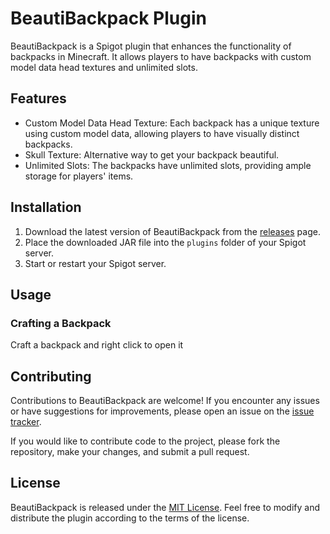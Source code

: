 # BeautiBackpack Plugin

BeautiBackpack is a Spigot plugin that enhances the functionality of backpacks in Minecraft. It allows players to have backpacks with custom model data head textures and unlimited slots.

## Features

- Custom Model Data Head Texture: Each backpack has a unique texture using custom model data, allowing players to have visually distinct backpacks.
- Skull Texture: Alternative way to get your backpack beautiful.
- Unlimited Slots: The backpacks have unlimited slots, providing ample storage for players' items.

## Installation

1. Download the latest version of BeautiBackpack from the [releases](link-to-releases) page.
2. Place the downloaded JAR file into the `plugins` folder of your Spigot server.
3. Start or restart your Spigot server.

## Usage

### Crafting a Backpack

Craft a backpack and right click to open it 

## Contributing

Contributions to BeautiBackpack are welcome! If you encounter any issues or have suggestions for improvements, please open an issue on the [issue tracker](link-to-issue-tracker).

If you would like to contribute code to the project, please fork the repository, make your changes, and submit a pull request.

## License

BeautiBackpack is released under the [MIT License](issues). Feel free to modify and distribute the plugin according to the terms of the license.
